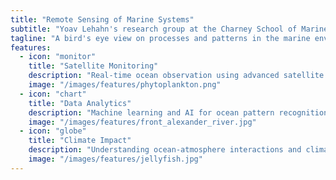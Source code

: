 ```yaml
---
title: "Remote Sensing of Marine Systems"
subtitle: "Yoav Lehahn's research group at the Charney School of Marine Sciences (CSMS), University of Haifa"
tagline: "A bird's eye view on processes and patterns in the marine environment"
features:
  - icon: "monitor"
    title: "Satellite Monitoring"
    description: "Real-time ocean observation using advanced satellite imagery and sensors"
    image: "/images/features/phytoplankton.png"
  - icon: "chart"
    title: "Data Analytics"
    description: "Machine learning and AI for ocean pattern recognition and prediction"
    image: "/images/features/front_alexander_river.jpg"
  - icon: "globe"
    title: "Climate Impact"
    description: "Understanding ocean-atmosphere interactions and climate change effects"
    image: "/images/features/jellyfish.jpg"
---
```

